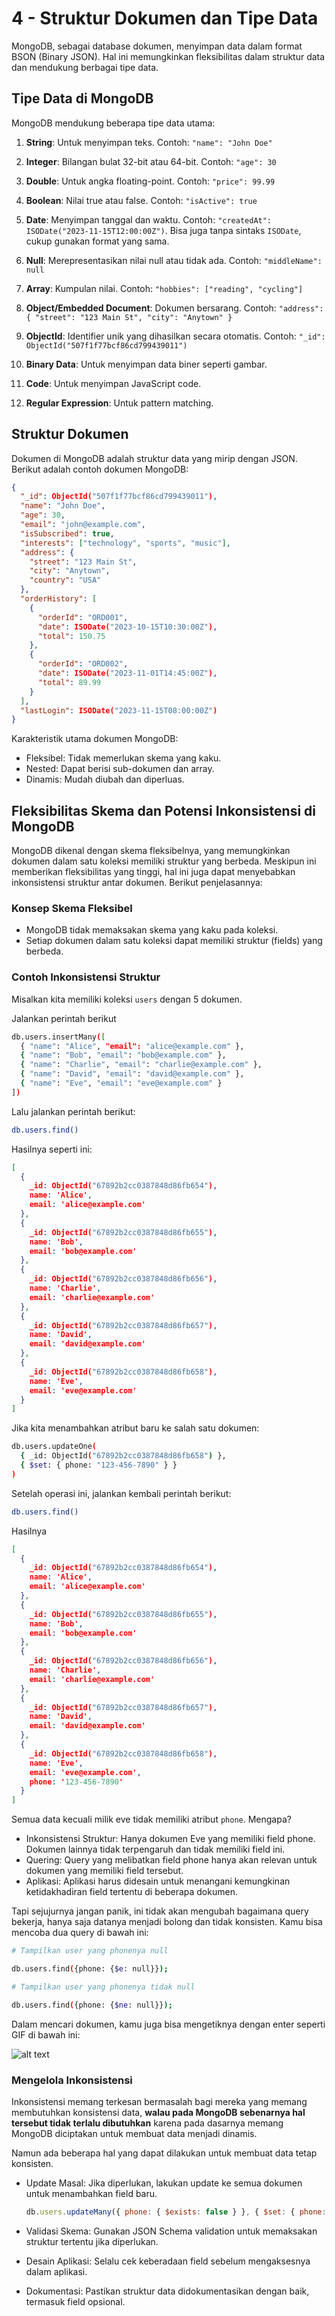 # 4 - Struktur Dokumen dan Tipe Data

MongoDB, sebagai database dokumen, menyimpan data dalam format BSON (Binary JSON). Hal ini memungkinkan fleksibilitas dalam struktur data dan mendukung berbagai tipe data.

## Tipe Data di MongoDB

MongoDB mendukung beberapa tipe data utama:

1. **String**: Untuk menyimpan teks. Contoh: `"name": "John Doe"`

2. **Integer**: Bilangan bulat 32-bit atau 64-bit. Contoh: `"age": 30`

3. **Double**: Untuk angka floating-point. Contoh: `"price": 99.99`

4. **Boolean**: Nilai true atau false. Contoh: `"isActive": true`

5. **Date**: Menyimpan tanggal dan waktu. Contoh: `"createdAt": ISODate("2023-11-15T12:00:00Z")`. Bisa juga tanpa sintaks `ISODate`, cukup gunakan format yang sama.

6. **Null**: Merepresentasikan nilai null atau tidak ada. Contoh: `"middleName": null`

7. **Array**: Kumpulan nilai. Contoh: `"hobbies": ["reading", "cycling"]`

8. **Object/Embedded Document**: Dokumen bersarang. Contoh: `"address": { "street": "123 Main St", "city": "Anytown" }`

9. **ObjectId**: Identifier unik yang dihasilkan secara otomatis. Contoh: `"_id": ObjectId("507f1f77bcf86cd799439011")`

10. **Binary Data**: Untuk menyimpan data biner seperti gambar.

11. **Code**: Untuk menyimpan JavaScript code.

12. **Regular Expression**: Untuk pattern matching.

## Struktur Dokumen

Dokumen di MongoDB adalah struktur data yang mirip dengan JSON. Berikut adalah contoh dokumen MongoDB:

```json
{
  "_id": ObjectId("507f1f77bcf86cd799439011"),
  "name": "John Doe",
  "age": 30,
  "email": "john@example.com",
  "isSubscribed": true,
  "interests": ["technology", "sports", "music"],
  "address": {
    "street": "123 Main St",
    "city": "Anytown",
    "country": "USA"
  },
  "orderHistory": [
    {
      "orderId": "ORD001",
      "date": ISODate("2023-10-15T10:30:00Z"),
      "total": 150.75
    },
    {
      "orderId": "ORD002",
      "date": ISODate("2023-11-01T14:45:00Z"),
      "total": 89.99
    }
  ],
  "lastLogin": ISODate("2023-11-15T08:00:00Z")
}
```

Karakteristik utama dokumen MongoDB:

- Fleksibel: Tidak memerlukan skema yang kaku.
- Nested: Dapat berisi sub-dokumen dan array.
- Dinamis: Mudah diubah dan diperluas.

## Fleksibilitas Skema dan Potensi Inkonsistensi di MongoDB

MongoDB dikenal dengan skema fleksibelnya, yang memungkinkan dokumen dalam satu koleksi memiliki struktur yang berbeda. Meskipun ini memberikan fleksibilitas yang tinggi, hal ini juga dapat menyebabkan inkonsistensi struktur antar dokumen. Berikut penjelasannya:

### Konsep Skema Fleksibel

- MongoDB tidak memaksakan skema yang kaku pada koleksi.
- Setiap dokumen dalam satu koleksi dapat memiliki struktur (fields) yang berbeda.

### Contoh Inkonsistensi Struktur

Misalkan kita memiliki koleksi `users` dengan 5 dokumen.

Jalankan perintah berikut

```bash
db.users.insertMany([
  { "name": "Alice", "email": "alice@example.com" },
  { "name": "Bob", "email": "bob@example.com" },
  { "name": "Charlie", "email": "charlie@example.com" },
  { "name": "David", "email": "david@example.com" },
  { "name": "Eve", "email": "eve@example.com" }
])
```

Lalu jalankan perintah berikut:

```bash
db.users.find()
```

Hasilnya seperti ini:

```json
[
  {
    _id: ObjectId("67892b2cc0387848d86fb654"),
    name: 'Alice',
    email: 'alice@example.com'
  },
  {
    _id: ObjectId("67892b2cc0387848d86fb655"),
    name: 'Bob',
    email: 'bob@example.com'
  },
  {
    _id: ObjectId("67892b2cc0387848d86fb656"),
    name: 'Charlie',
    email: 'charlie@example.com'
  },
  {
    _id: ObjectId("67892b2cc0387848d86fb657"),
    name: 'David',
    email: 'david@example.com'
  },
  {
    _id: ObjectId("67892b2cc0387848d86fb658"),
    name: 'Eve',
    email: 'eve@example.com'
  }
]

```

Jika kita menambahkan atribut baru ke salah satu dokumen:

```bash
db.users.updateOne(
  { _id: ObjectId("67892b2cc0387848d86fb658") },
  { $set: { phone: "123-456-7890" } }
)
```

Setelah operasi ini, jalankan kembali perintah berikut:

```bash
db.users.find()
```

Hasilnya

```json
[
  {
    _id: ObjectId("67892b2cc0387848d86fb654"),
    name: 'Alice',
    email: 'alice@example.com'
  },
  {
    _id: ObjectId("67892b2cc0387848d86fb655"),
    name: 'Bob',
    email: 'bob@example.com'
  },
  {
    _id: ObjectId("67892b2cc0387848d86fb656"),
    name: 'Charlie',
    email: 'charlie@example.com'
  },
  {
    _id: ObjectId("67892b2cc0387848d86fb657"),
    name: 'David',
    email: 'david@example.com'
  },
  {
    _id: ObjectId("67892b2cc0387848d86fb658"),
    name: 'Eve',
    email: 'eve@example.com',
    phone: '123-456-7890'
  }
]
```

Semua data kecuali milik eve tidak memiliki atribut `phone`. Mengapa?

- Inkonsistensi Struktur: Hanya dokumen Eve yang memiliki field phone. Dokumen lainnya tidak terpengaruh dan tidak memiliki field ini.
- Quering: Query yang melibatkan field phone hanya akan relevan untuk dokumen yang memiliki field tersebut.
- Aplikasi: Aplikasi harus didesain untuk menangani kemungkinan ketidakhadiran field tertentu di beberapa dokumen.

Tapi sejujurnya jangan panik, ini tidak akan mengubah bagaimana query bekerja, hanya saja datanya menjadi bolong dan tidak konsisten. Kamu bisa mencoba dua query di bawah ini:

```bash
# Tampilkan user yang phonenya null

db.users.find({phone: {$e: null}});
```

```bash
# Tampilkan user yang phonenya tidak null

db.users.find({phone: {$ne: null}});
```

Dalam mencari dokumen, kamu juga bisa mengetiknya dengan enter seperti GIF di bawah ini:

![alt text](<./assets/3-installation/Peek 2025-01-16 22-58.gif>)

### Mengelola Inkonsistensi

Inkonsistensi memang terkesan bermasalah bagi mereka yang memang membutuhkan konsistensi data, **walau pada MongoDB sebenarnya hal tersebut tidak terlalu dibutuhkan** karena pada dasarnya memang MongoDB diciptakan untuk membuat data menjadi dinamis.

Namun ada beberapa hal yang dapat dilakukan untuk membuat data tetap konsisten.

- Update Masal: Jika diperlukan, lakukan update ke semua dokumen untuk menambahkan field baru.

  ```javascript
  db.users.updateMany({ phone: { $exists: false } }, { $set: { phone: null } });
  ```

- Validasi Skema: Gunakan JSON Schema validation untuk memaksakan struktur tertentu jika diperlukan.

- Desain Aplikasi: Selalu cek keberadaan field sebelum mengaksesnya dalam aplikasi.

- Dokumentasi: Pastikan struktur data didokumentasikan dengan baik, termasuk field opsional.
